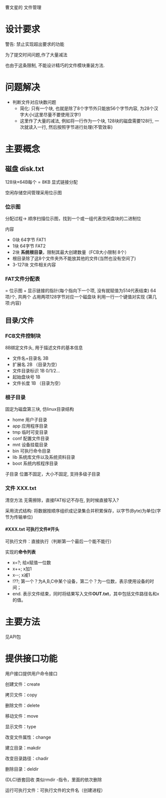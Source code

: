 曹文星的 文件管理

# 设计要求

警告: 禁止实现超出要求的功能

为了提交时间问题,作了大量减法

也由于这条限制, 不能设计精巧的文件模块重装方法.

# 问题解决

* 判断文件对应块数问题
  * 简化: 只有一个块, 也就是除了8个字节外只能放56个字节内容, 为28个汉字大小(这里尽量不要使用汉字!)
  * 这里作了大量的减法, 例如将一行作为一个块, 128块的磁盘需要128行, 一次就读入一行, 然后按照字节进行处理(不管效率)


# 主要概念

## 磁盘  disk.txt

128块×64B每个 = 8KB 显式链接分配

空闲存储空间管理采用位示图

### 位示图

分配过程-> 顺序扫描位示图，找到一个或一组代表空闲盘块的二进制位


内容

* 0块 64字节 FAT1
* 1块 64字节 FAT2
* 2块  **系统根目录**，限制其最大创建数量（FCB大小限制 8个）
* 根目录除了这8个文件夹外不能放其他的文件(当然也没有空间了)
* 3-127块 文件相关内容

### FAT文件分配表

= 位示图 + 显示链接的指针(每个指向下一个项, 没有就赋值为514代表结束) 64项/个, 共两个 占用两项128字节对应一个磁盘块
利用一行一个键值对实现 {第几项:内容}

## 目录/文件

### FCB文件控制块

8B绑定文件头, 用于描述文件的基本信息

* 文件名+目录名 3B
* 扩展名 2B （目录为空）
* 文件目录标识 1B 0/1/2...
* 起始盘块号 1B
* 文件长度 1B （目录为空）

### 根子目录

固定为磁盘第三块, 仿linux目录结构

* home 用户子目录
* app 应用程序目录
* tmp 临时可变目录
* conf 配置文件目录
* mnt 设备挂载目录
* bin 可执行命令目录
* lib 系统库文件以及系统资料目录
* boot 系统内核程序目录

子目录 位置不固定，大小不固定, 支持多级子目录

### 文件 XXX.txt

清空方法 无需擦除，直接FAT标记不存在, 到时候直接写入?


采用流式结构: 将数据按顺序组织成记录集合并积累保存，以字节(Byte)为单位(字节为传输单位)

#### #XXX.txt 可执行文件#开头

可执行文件：直接执行（判断第一个最后一个能不能行）

实现的**命令列表**

* x=?; 给x赋值一位数
* x++; x加1
* x--; x减1
* !??; 第一个？为A,B,C中某个设备，第二个？为一位数，表示使用设备的时间；
* end. 表示文件结束，同时将结果写入文件**OUT.txt**，其中包括文件路径名和x的值。

# 主要方法

见API包

# 提供接口功能

用户接口提供用户命令接口

创建文件：create

拷贝文件：copy

删除文件：delete

移动文件：move

显示文件：type

改变文件属性：change

建立目录：makdir

改变目录路径：chadir

删除目录：deldir

(DLC)嵌套回收 类似rmdir -指令，里面的依次删除

运行可执行文件：可执行文件的文件名（创建进程）
